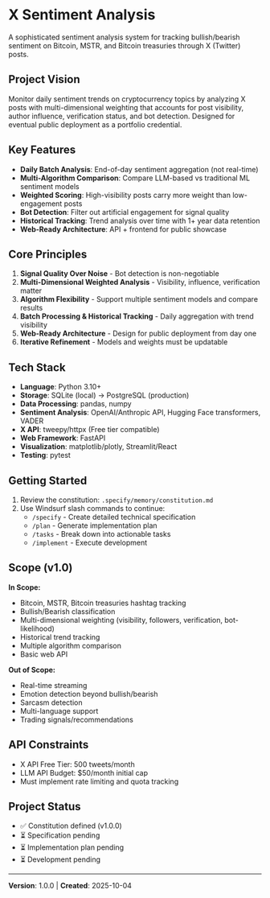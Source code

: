 # X Sentiment Analysis

A sophisticated sentiment analysis system for tracking bullish/bearish sentiment on Bitcoin, MSTR, and Bitcoin treasuries through X (Twitter) posts.

## Project Vision

Monitor daily sentiment trends on cryptocurrency topics by analyzing X posts with multi-dimensional weighting that accounts for post visibility, author influence, verification status, and bot detection. Designed for eventual public deployment as a portfolio credential.

## Key Features

- **Daily Batch Analysis**: End-of-day sentiment aggregation (not real-time)
- **Multi-Algorithm Comparison**: Compare LLM-based vs traditional ML sentiment models
- **Weighted Scoring**: High-visibility posts carry more weight than low-engagement posts
- **Bot Detection**: Filter out artificial engagement for signal quality
- **Historical Tracking**: Trend analysis over time with 1+ year data retention
- **Web-Ready Architecture**: API + frontend for public showcase

## Core Principles

1. **Signal Quality Over Noise** - Bot detection is non-negotiable
2. **Multi-Dimensional Weighted Analysis** - Visibility, influence, verification matter
3. **Algorithm Flexibility** - Support multiple sentiment models and compare results
4. **Batch Processing & Historical Tracking** - Daily aggregation with trend visibility
5. **Web-Ready Architecture** - Design for public deployment from day one
6. **Iterative Refinement** - Models and weights must be updatable

## Tech Stack

- **Language**: Python 3.10+
- **Storage**: SQLite (local) → PostgreSQL (production)
- **Data Processing**: pandas, numpy
- **Sentiment Analysis**: OpenAI/Anthropic API, Hugging Face transformers, VADER
- **X API**: tweepy/httpx (Free tier compatible)
- **Web Framework**: FastAPI
- **Visualization**: matplotlib/plotly, Streamlit/React
- **Testing**: pytest

## Getting Started

1. Review the constitution: `.specify/memory/constitution.md`
2. Use Windsurf slash commands to continue:
   - `/specify` - Create detailed technical specification
   - `/plan` - Generate implementation plan
   - `/tasks` - Break down into actionable tasks
   - `/implement` - Execute development

## Scope (v1.0)

**In Scope:**
- Bitcoin, MSTR, Bitcoin treasuries hashtag tracking
- Bullish/Bearish classification
- Multi-dimensional weighting (visibility, followers, verification, bot-likelihood)
- Historical trend tracking
- Multiple algorithm comparison
- Basic web API

**Out of Scope:**
- Real-time streaming
- Emotion detection beyond bullish/bearish
- Sarcasm detection
- Multi-language support
- Trading signals/recommendations

## API Constraints

- X API Free Tier: 500 tweets/month
- LLM API Budget: $50/month initial cap
- Must implement rate limiting and quota tracking

## Project Status

- ✅ Constitution defined (v1.0.0)
- ⏳ Specification pending
- ⏳ Implementation plan pending
- ⏳ Development pending

---

**Version**: 1.0.0 | **Created**: 2025-10-04
